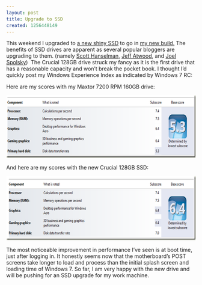 ```yaml
---
layout: post
title: Upgrade to SSD
created: 1256448149
---
```

<p>This weekend I upgraded to <a href="http://www.newegg.com/Product/Product.aspx?Item=N82E16820148319" target="_blank">a new shiny SSD</a> to go in <a href="blog/node/9" target="_blank">my new build.</a> The benefits of SSD drives are apparent as several popular bloggers are upgrading to them. (namely <a href="http://www.hanselman.com/blog/CommentView.aspx?guid=94e59ad4-9775-43a7-b2a1-2c742b63caae" target="_blank">Scott Hanselman</a>, <a href="http://www.codinghorror.com/blog/archives/001304.html" target="_blank">Jeff Atwood</a>, and <a href="http://www.joelonsoftware.com/items/2009/03/27.html" target="_blank">Joel Spolsky</a>)&#160; The Crucial 128GB drive struck my fancy as it is the first drive that has a reasonable capacity and won’t break the pocket book. I thought I’d quickly post my Windows Experience Index as indicated by Windows 7 RC: </p>  <p>Here are my scores with my Maxtor 7200 RPM 160GB drive:</p>  <p><a href="img/BeforeNewDrive_Score_2.png" target="_blank"><img style="border-bottom: 0px; border-left: 0px; display: inline; border-top: 0px; border-right: 0px" title="BeforeNewDrive_Score" border="0" alt="BeforeNewDrive_Score" src="/img/BeforeNewDrive_Score_thumb.png" width="668" height="167" /></a> </p>  <p>And here are my scores with the new Crucial 128GB SSD:</p>  <p><a href="img/AfterNewDrive_2.png" target="_blank"><img style="border-bottom: 0px; border-left: 0px; display: inline; border-top: 0px; border-right: 0px" title="AfterNewDrive" border="0" alt="AfterNewDrive" src="/img/AfterNewDrive_thumb.png" width="672" height="171" /></a> </p>  <p>The most noticeable improvement in performance I’ve seen is at boot time, just after logging in. It honestly seems now that the motherboard’s POST screens take longer to load and process than the initial splash screen and loading time of Windows 7. So far, I am very happy with the new drive and will be pushing for an SSD upgrade for my work machine.</p>
